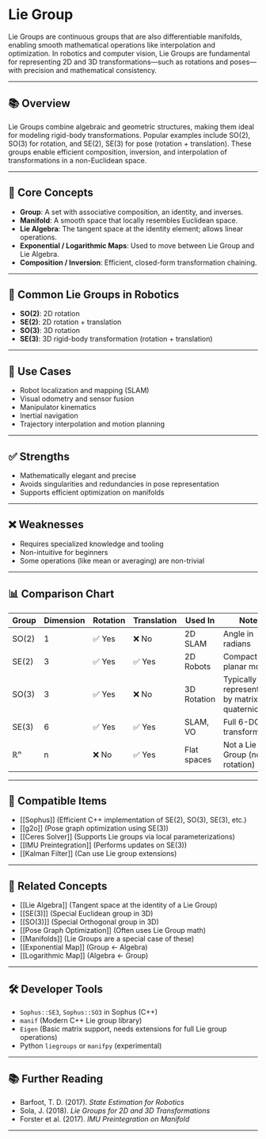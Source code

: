 # Lie Group

Lie Groups are continuous groups that are also differentiable manifolds, enabling smooth mathematical operations like interpolation and optimization. In robotics and computer vision, Lie Groups are fundamental for representing 2D and 3D transformations—such as rotations and poses—with precision and mathematical consistency.

---

## 📚 Overview

Lie Groups combine algebraic and geometric structures, making them ideal for modeling rigid-body transformations. Popular examples include SO(2), SO(3) for rotation, and SE(2), SE(3) for pose (rotation + translation). These groups enable efficient composition, inversion, and interpolation of transformations in a non-Euclidean space.

---

## 🧠 Core Concepts

- **Group**: A set with associative composition, an identity, and inverses.
- **Manifold**: A smooth space that locally resembles Euclidean space.
- **Lie Algebra**: The tangent space at the identity element; allows linear operations.
- **Exponential / Logarithmic Maps**: Used to move between Lie Group and Lie Algebra.
- **Composition / Inversion**: Efficient, closed-form transformation chaining.

---

## 🔧 Common Lie Groups in Robotics

- **SO(2)**: 2D rotation
- **SE(2)**: 2D rotation + translation
- **SO(3)**: 3D rotation
- **SE(3)**: 3D rigid-body transformation (rotation + translation)

---

## 🧰 Use Cases

- Robot localization and mapping (SLAM)
- Visual odometry and sensor fusion
- Manipulator kinematics
- Inertial navigation
- Trajectory interpolation and motion planning

---

## ✅ Strengths

- Mathematically elegant and precise
- Avoids singularities and redundancies in pose representation
- Supports efficient optimization on manifolds

---

## ❌ Weaknesses

- Requires specialized knowledge and tooling
- Non-intuitive for beginners
- Some operations (like mean or averaging) are non-trivial

---

## 📊 Comparison Chart

| Group  | Dimension | Rotation | Translation | Used In     | Notes                           |
|--------|-----------|----------|-------------|-------------|----------------------------------|
| SO(2)  | 1         | ✅ Yes   | ❌ No       | 2D SLAM     | Angle in radians                |
| SE(2)  | 3         | ✅ Yes   | ✅ Yes      | 2D Robots   | Compact for planar motion       |
| SO(3)  | 3         | ✅ Yes   | ❌ No       | 3D Rotation | Typically represented by matrix or quaternion |
| SE(3)  | 6         | ✅ Yes   | ✅ Yes      | SLAM, VO    | Full 6-DOF transformation        |
| ℝⁿ     | n         | ❌ No    | ✅ Yes      | Flat spaces | Not a Lie Group (no rotation)   |

---

## 🔧 Compatible Items

- [[Sophus]] (Efficient C++ implementation of SE(2), SO(3), SE(3), etc.)
- [[g2o]] (Pose graph optimization using SE(3))
- [[Ceres Solver]] (Supports Lie groups via local parameterizations)
- [[IMU Preintegration]] (Performs updates on SE(3))
- [[Kalman Filter]] (Can use Lie group extensions)

---

## 🔗 Related Concepts

- [[Lie Algebra]] (Tangent space at the identity of a Lie Group)
- [[SE(3)]] (Special Euclidean group in 3D)
- [[SO(3)]] (Special Orthogonal group in 3D)
- [[Pose Graph Optimization]] (Often uses Lie Group math)
- [[Manifolds]] (Lie Groups are a special case of these)
- [[Exponential Map]] (Group ← Algebra)
- [[Logarithmic Map]] (Algebra ← Group)

---

## 🛠 Developer Tools

- `Sophus::SE3`, `Sophus::SO3` in Sophus (C++)
- `manif` (Modern C++ Lie group library)
- `Eigen` (Basic matrix support, needs extensions for full Lie group operations)
- Python `liegroups` or `manifpy` (experimental)

---

## 📚 Further Reading

- Barfoot, T. D. (2017). *State Estimation for Robotics*
- Sola, J. (2018). *Lie Groups for 2D and 3D Transformations*
- Forster et al. (2017). *IMU Preintegration on Manifold*

---
